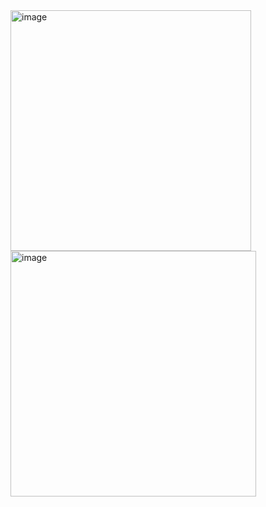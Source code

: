 <img width="385" alt="image" src="https://user-images.githubusercontent.com/49427678/194688207-20f68d07-639b-4d86-a298-09e3603ddaa0.png">
<img width="393" alt="image" src="https://user-images.githubusercontent.com/49427678/194688216-ae06c168-d1c4-4cda-bf28-5ea12d0762f8.png">